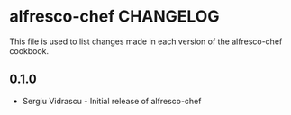alfresco-chef CHANGELOG
======================

This file is used to list changes made in each version of the alfresco-chef cookbook.

0.1.0
-----
- Sergiu Vidrascu - Initial release of alfresco-chef
